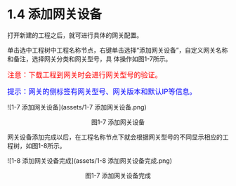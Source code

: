 # 1.4 添加网关设备

打开新建的工程之后，就可进行具体的网关配置。 

单击选中工程树中工程名称节点，右键单击选择“添加网关设备”，自定义网关名称和备注，选择网关分类和网关型号，具 体操作如图1-7所示。 

<font color=red size=3>注意：下载工程到网关时会进行网关型号的验证。</font>

<font color=blue size=3>提示：网关的侧标签有网关型号、网关版本和默认IP等信息。</font>

![1-7 添加网关设备](assets/1-7 添加网关设备.png)

<center>图1-7 添加网关设备</center>

网关设备添加完成以后，在工程名称节点下就会根据网关型号的不同显示相应的工程树，如图1-8所示。

![1-8 添加网关设备完成](assets/1-8 添加网关设备完成.png)

<center>图1-7 添加网关设备完成</center>

